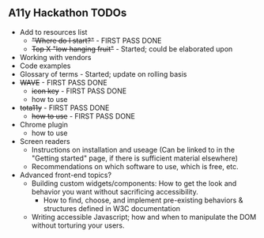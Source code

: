 ## A11y Hackathon TODOs

* Add to resources list
  * ~~"Where do I start?"~~ - FIRST PASS DONE
  * ~~Top X "low hanging fruit"~~ - Started; could be elaborated upon
* Working with vendors
* Code examples
* Glossary of terms - Started; update on rolling basis
* ~~WAVE~~ - FIRST PASS DONE
  * ~~icon key~~ - FIRST PASS DONE
  * how to use
* ~~tota11y~~ - FIRST PASS DONE
  * ~~how to use~~ - FIRST PASS DONE
* Chrome plugin
  * how to use
* Screen readers
  * Instructions on installation and useage (Can be linked to in the "Getting started" page, if there is sufficient material elsewhere)
  * Recommendations on which software to use, which is free, etc.
* Advanced front-end topics?
  * Building custom widgets/components: How to get the look and behavior you want without sacrificing accessibility.
    * How to find, choose, and implement pre-existing behaviors & structures defined in W3C documentation
  * Writing accessible Javascript; how and when to manipulate the DOM without torturing your users.